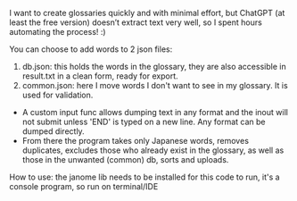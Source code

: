 I want to create glossaries quickly and with minimal effort, but ChatGPT (at least the free version) doesn’t extract text very well, so I spent hours automating the process! :)

You can choose to add words to 2 json files:
1. db.json: this holds the words in the glossary, they are also accessible in result.txt in a clean form, ready for export. 
2. common.json: here I move words I don't want to see in my glossary. It is used for validation. 

- A custom input func allows dumping text in any format and the inout will not submit unless 'END' is typed on a new line. Any format can be dumped directly. 
- From there the program takes only Japanese words, removes duplicates, excludes those who already exist in the glossary, as well as those in the unwanted (common) db, sorts and uploads. 

How to use:
the janome lib needs to be installed for this code to run, it's a console program, so run on terminal/IDE